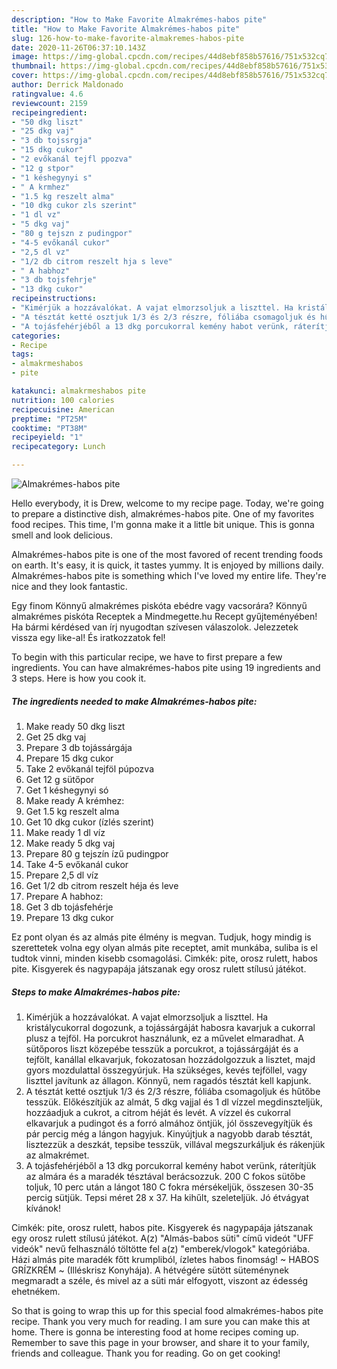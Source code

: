 ```yaml
---
description: "How to Make Favorite Almakrémes-habos pite"
title: "How to Make Favorite Almakrémes-habos pite"
slug: 126-how-to-make-favorite-almakremes-habos-pite
date: 2020-11-26T06:37:10.143Z
image: https://img-global.cpcdn.com/recipes/44d8ebf858b57616/751x532cq70/almakremes-habos-pite-recept-foto.jpg
thumbnail: https://img-global.cpcdn.com/recipes/44d8ebf858b57616/751x532cq70/almakremes-habos-pite-recept-foto.jpg
cover: https://img-global.cpcdn.com/recipes/44d8ebf858b57616/751x532cq70/almakremes-habos-pite-recept-foto.jpg
author: Derrick Maldonado
ratingvalue: 4.6
reviewcount: 2159
recipeingredient:
- "50 dkg liszt"
- "25 dkg vaj"
- "3 db tojssrgja"
- "15 dkg cukor"
- "2 evőkanál tejfl ppozva"
- "12 g stpor"
- "1 késhegynyi s"
- " A krmhez"
- "1.5 kg reszelt alma"
- "10 dkg cukor zls szerint"
- "1 dl vz"
- "5 dkg vaj"
- "80 g tejszn z pudingpor"
- "4-5 evőkanál cukor"
- "2,5 dl vz"
- "1/2 db citrom reszelt hja s leve"
- " A habhoz"
- "3 db tojsfehrje"
- "13 dkg cukor"
recipeinstructions:
- "Kimérjük a hozzávalókat. A vajat elmorzsoljuk a liszttel. Ha kristálycukorral dogozunk, a tojássárgáját habosra kavarjuk a cukorral plusz a tejföl. Ha porcukrot használunk, ez a művelet elmaradhat. A sütőporos liszt közepébe tesszük a porcukrot, a tojássárgáját és a tejfölt, kanállal elkavarjuk, fokozatosan hozzádolgozzuk a lisztet, majd gyors mozdulattal összegyúrjuk. Ha szükséges, kevés tejföllel, vagy liszttel javítunk az állagon. Könnyű, nem ragadós tésztát kell kapjunk."
- "A tésztát ketté osztjuk 1/3 és 2/3 részre, fóliába csomagoljuk és hűtőbe tesszük. Előkészítjük az almát, 5 dkg vajjal és 1 dl vízzel megdinszteljük, hozzáadjuk a cukrot, a citrom héját és levét. A vízzel és cukorral elkavarjuk a pudingot és a forró almához öntjük, jól összevegyítjük és pár percig még a lángon hagyjuk. Kinyújtjuk a nagyobb darab tésztát, lisztezzük a deszkát, tepsibe tesszük, villával megszurkáljuk és rákenjük az almakrémet."
- "A tojásfehérjéből a 13 dkg porcukorral kemény habot verünk, ráterítjük az almára és a maradék tésztával berácsozzuk. 200 C fokos sütőbe toljuk, 10 perc után a lángot 180 C fokra mérsékeljük, összesen 30-35 percig sütjük. Tepsi méret 28 x 37. Ha kihűlt, szeleteljük. Jó étvágyat kívánok!"
categories:
- Recipe
tags:
- almakrmeshabos
- pite

katakunci: almakrmeshabos pite 
nutrition: 100 calories
recipecuisine: American
preptime: "PT25M"
cooktime: "PT38M"
recipeyield: "1"
recipecategory: Lunch

---
```



![Almakrémes-habos pite](https://img-global.cpcdn.com/recipes/44d8ebf858b57616/751x532cq70/almakremes-habos-pite-recept-foto.jpg)

Hello everybody, it is Drew, welcome to my recipe page. Today, we're going to prepare a distinctive dish, almakrémes-habos pite. One of my favorites food recipes. This time, I'm gonna make it a little bit unique. This is gonna smell and look delicious.

Almakrémes-habos pite is one of the most favored of recent trending foods on earth. It's easy, it is quick, it tastes yummy. It is enjoyed by millions daily. Almakrémes-habos pite is something which I've loved my entire life. They're nice and they look fantastic.

Egy finom Könnyű almakrémes piskóta ebédre vagy vacsorára? Könnyű almakrémes piskóta Receptek a Mindmegette.hu Recept gyűjteményében! Ha bármi kérdésed van írj nyugodtan szívesen válaszolok. Jelezzetek vissza egy like-al! És iratkozzatok fel!


To begin with this particular recipe, we have to first prepare a few ingredients. You can have almakrémes-habos pite using 19 ingredients and 3 steps. Here is how you cook it.

<!--inarticleads1-->

##### The ingredients needed to make Almakrémes-habos pite:

1. Make ready 50 dkg liszt
1. Get 25 dkg vaj
1. Prepare 3 db tojássárgája
1. Prepare 15 dkg cukor
1. Take 2 evőkanál tejföl púpozva
1. Get 12 g sütőpor
1. Get 1 késhegynyi só
1. Make ready  A krémhez:
1. Get 1.5 kg reszelt alma
1. Get 10 dkg cukor (ízlés szerint)
1. Make ready 1 dl víz
1. Make ready 5 dkg vaj
1. Prepare 80 g tejszín ízű pudingpor
1. Take 4-5 evőkanál cukor
1. Prepare 2,5 dl víz
1. Get 1/2 db citrom reszelt héja és leve
1. Prepare  A habhoz:
1. Get 3 db tojásfehérje
1. Prepare 13 dkg cukor


Ez pont olyan és az almás pite élmény is megvan. Tudjuk, hogy mindig is szerettetek volna egy olyan almás pite receptet, amit munkába, suliba is el tudtok vinni, minden kisebb csomagolási. Cimkék: pite, orosz rulett, habos pite. Kisgyerek és nagypapája játszanak egy orosz rulett stílusú játékot. 

<!--inarticleads2-->

##### Steps to make Almakrémes-habos pite:

1. Kimérjük a hozzávalókat. A vajat elmorzsoljuk a liszttel. Ha kristálycukorral dogozunk, a tojássárgáját habosra kavarjuk a cukorral plusz a tejföl. Ha porcukrot használunk, ez a művelet elmaradhat. A sütőporos liszt közepébe tesszük a porcukrot, a tojássárgáját és a tejfölt, kanállal elkavarjuk, fokozatosan hozzádolgozzuk a lisztet, majd gyors mozdulattal összegyúrjuk. Ha szükséges, kevés tejföllel, vagy liszttel javítunk az állagon. Könnyű, nem ragadós tésztát kell kapjunk.
1. A tésztát ketté osztjuk 1/3 és 2/3 részre, fóliába csomagoljuk és hűtőbe tesszük. Előkészítjük az almát, 5 dkg vajjal és 1 dl vízzel megdinszteljük, hozzáadjuk a cukrot, a citrom héját és levét. A vízzel és cukorral elkavarjuk a pudingot és a forró almához öntjük, jól összevegyítjük és pár percig még a lángon hagyjuk. Kinyújtjuk a nagyobb darab tésztát, lisztezzük a deszkát, tepsibe tesszük, villával megszurkáljuk és rákenjük az almakrémet.
1. A tojásfehérjéből a 13 dkg porcukorral kemény habot verünk, ráterítjük az almára és a maradék tésztával berácsozzuk. 200 C fokos sütőbe toljuk, 10 perc után a lángot 180 C fokra mérsékeljük, összesen 30-35 percig sütjük. Tepsi méret 28 x 37. Ha kihűlt, szeleteljük. Jó étvágyat kívánok!


Cimkék: pite, orosz rulett, habos pite. Kisgyerek és nagypapája játszanak egy orosz rulett stílusú játékot. A(z) &#34;Almás-babos süti&#34; című videót &#34;UFF videók&#34; nevű felhasználó töltötte fel a(z) &#34;emberek/vlogok&#34; kategóriába. Házi almás pite maradék főtt krumpliból, ízletes habos finomság! ~ HABOS GRÍZKRÉM ~ (Illéskrisz Konyhája). A hétvégére sütött süteménynek megmaradt a széle, és mivel az a süti már elfogyott, viszont az édesség ehetnékem. 

So that is going to wrap this up for this special food almakrémes-habos pite recipe. Thank you very much for reading. I am sure you can make this at home. There is gonna be interesting food at home recipes coming up. Remember to save this page in your browser, and share it to your family, friends and colleague. Thank you for reading. Go on get cooking!
